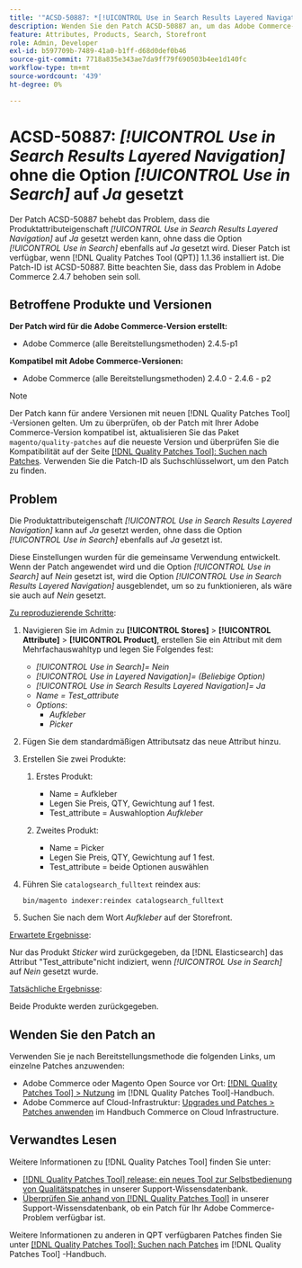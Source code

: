 ```yaml
---
title: '"ACSD-50887: *[!UICONTROL Use in Search Results Layered Navigation]* ohne die *[!UICONTROL Use in Search]*-Option auf "Ja" gesetzt'
description: Wenden Sie den Patch ACSD-50887 an, um das Adobe Commerce-Problem zu beheben, bei dem die Produktattributeigenschaft *[!UICONTROL Use in Search Results Layered Navigation]* auf *Ja* gesetzt werden kann, ohne dass die *[!UICONTROL Use in Search]*-Option ebenfalls auf *Ja* gesetzt wird.
feature: Attributes, Products, Search, Storefront
role: Admin, Developer
exl-id: b597709b-7489-41a0-b1ff-d68d0def0b46
source-git-commit: 7718a835e343ae7da9ff79f690503b4ee1d140fc
workflow-type: tm+mt
source-wordcount: '439'
ht-degree: 0%

---
```


# ACSD-50887: *[!UICONTROL Use in Search Results Layered Navigation]* ohne die Option *[!UICONTROL Use in Search]* auf *Ja* gesetzt

Der Patch ACSD-50887 behebt das Problem, dass die Produktattributeigenschaft *[!UICONTROL Use in Search Results Layered Navigation]* auf *Ja* gesetzt werden kann, ohne dass die Option *[!UICONTROL Use in Search]* ebenfalls auf *Ja* gesetzt wird. Dieser Patch ist verfügbar, wenn [!DNL Quality Patches Tool (QPT)] 1.1.36 installiert ist. Die Patch-ID ist ACSD-50887. Bitte beachten Sie, dass das Problem in Adobe Commerce 2.4.7 behoben sein soll.

## Betroffene Produkte und Versionen

**Der Patch wird für die Adobe Commerce-Version erstellt:**

* Adobe Commerce (alle Bereitstellungsmethoden) 2.4.5-p1

**Kompatibel mit Adobe Commerce-Versionen:**

* Adobe Commerce (alle Bereitstellungsmethoden) 2.4.0 - 2.4.6 - p2

>[!NOTE]
>
>Der Patch kann für andere Versionen mit neuen [!DNL Quality Patches Tool] -Versionen gelten. Um zu überprüfen, ob der Patch mit Ihrer Adobe Commerce-Version kompatibel ist, aktualisieren Sie das Paket `magento/quality-patches` auf die neueste Version und überprüfen Sie die Kompatibilität auf der Seite [[!DNL Quality Patches Tool]: Suchen nach Patches](https://experienceleague.adobe.com/tools/commerce-quality-patches/index.html). Verwenden Sie die Patch-ID als Suchschlüsselwort, um den Patch zu finden.

## Problem

Die Produktattributeigenschaft *[!UICONTROL Use in Search Results Layered Navigation]* kann auf *Ja* gesetzt werden, ohne dass die Option *[!UICONTROL Use in Search]* ebenfalls auf *Ja* gesetzt ist.

Diese Einstellungen wurden für die gemeinsame Verwendung entwickelt. Wenn der Patch angewendet wird und die Option *[!UICONTROL Use in Search]* auf *Nein* gesetzt ist, wird die Option *[!UICONTROL Use in Search Results Layered Navigation]* ausgeblendet, um so zu funktionieren, als wäre sie auch auf *Nein* gesetzt.

<u>Zu reproduzierende Schritte</u>:

1. Navigieren Sie im Admin zu **[!UICONTROL Stores]** > **[!UICONTROL Attribute]** > **[!UICONTROL Product]**, erstellen Sie ein Attribut mit dem Mehrfachauswahltyp und legen Sie Folgendes fest:

   * *[!UICONTROL Use in Search]= Nein*
   * *[!UICONTROL Use in Layered Navigation]= (Beliebige Option)*
   * *[!UICONTROL Use in Search Results Layered Navigation]= Ja*
   * *Name = Test_attribute*
   * *Options*:
      * *Aufkleber*
      * *Picker*

1. Fügen Sie dem standardmäßigen Attributsatz das neue Attribut hinzu.
1. Erstellen Sie zwei Produkte:

   1. Erstes Produkt:
      * Name = Aufkleber
      * Legen Sie Preis, QTY, Gewichtung auf 1 fest.
      * Test_attribute = Auswahloption *Aufkleber*

   1. Zweites Produkt:
      * Name = Picker
      * Legen Sie Preis, QTY, Gewichtung auf 1 fest.
      * Test_attribute = beide Optionen auswählen

1. Führen Sie `catalogsearch_fulltext` reindex aus:

   `bin/magento indexer:reindex catalogsearch_fulltext`

1. Suchen Sie nach dem Wort *Aufkleber* auf der Storefront.

<u>Erwartete Ergebnisse</u>:

Nur das Produkt *Sticker* wird zurückgegeben, da [!DNL Elasticsearch] das Attribut &quot;Test_attribute&quot;nicht indiziert, wenn *[!UICONTROL Use in Search]* auf *Nein* gesetzt wurde.

<u>Tatsächliche Ergebnisse</u>:

Beide Produkte werden zurückgegeben.

## Wenden Sie den Patch an

Verwenden Sie je nach Bereitstellungsmethode die folgenden Links, um einzelne Patches anzuwenden:

* Adobe Commerce oder Magento Open Source vor Ort: [[!DNL Quality Patches Tool] > Nutzung](https://experienceleague.adobe.com/docs/commerce-operations/tools/quality-patches-tool/usage.html) im [!DNL Quality Patches Tool]-Handbuch.
* Adobe Commerce auf Cloud-Infrastruktur: [Upgrades und Patches > Patches anwenden](https://experienceleague.adobe.com/docs/commerce-cloud-service/user-guide/develop/upgrade/apply-patches.html) im Handbuch Commerce on Cloud Infrastructure.

## Verwandtes Lesen

Weitere Informationen zu [!DNL Quality Patches Tool] finden Sie unter:

* [[!DNL Quality Patches Tool] release: ein neues Tool zur Selbstbedienung von Qualitätspatches](/help/announcements/adobe-commerce-announcements/magento-quality-patches-released-new-tool-to-self-serve-quality-patches.md) in unserer Support-Wissensdatenbank.
* [Überprüfen Sie anhand von  [!DNL Quality Patches Tool]](/help/support-tools/patches-available-in-qpt-tool/check-patch-for-magento-issue-with-magento-quality-patches.md) in unserer Support-Wissensdatenbank, ob ein Patch für Ihr Adobe Commerce-Problem verfügbar ist.

Weitere Informationen zu anderen in QPT verfügbaren Patches finden Sie unter [[!DNL Quality Patches Tool]: Suchen nach Patches](https://experienceleague.adobe.com/tools/commerce-quality-patches/index.html) im [!DNL Quality Patches Tool] -Handbuch.
